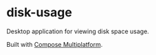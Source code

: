 # disk-usage
Desktop application for viewing disk space usage.

Built with [Compose Multiplatform](https://www.jetbrains.com/lp/compose-mpp/).
